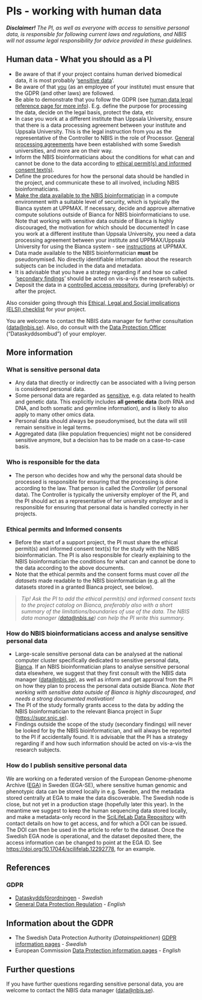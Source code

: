 # PIs - working with human data

***Disclaimer!**  The PI, as well as everyone with access to sensitive personal data, is responsible for following current laws and regulations, and NBIS will not assume legal responsibility for advice provided in these guidelines.*

## Human data - What you should as a PI
* Be aware of that if your project contains human derived biomedical data, it is most probably ‘[sensitive data](#what-is-sensitive-personal-data)’.
* Be aware of that [you](#who-is-responsible-for-the-data) (as an employee of your institute) must ensure that the GDPR (and other laws) are followed.
* Be able to demonstrate that you follow the GDPR (see [human data legal reference page for more info](/docs/topic/human-data-legal.md)). E.g. define the purpose for processing the data, decide on the legal basis, protect the data, etc
* In case you work at a different institute than Uppsala University, ensure that there is a data processing agreement between your institute and Uppsala University. This is the legal instruction from you as the representative of the Controller to NBIS in the role of Processor. [General processing agreements](/docs/topic/general-processing-agreements.md) have been established with some Swedish universities, and more are on their way.
* Inform the NBIS bioinformaticians about the conditions for what can and cannot be done to the data according to [ethical permit(s) and informed consent text(s)](#ethical-permits-and-informed-consents).
* Define the procedures for how the personal data should be handled in the project, and communicate these to all involved, including NBIS bioinformaticians.
* [Make the data available to the NBIS bioinformatician](#how-do-nbis-bioinformaticians-access-and-analyse-sensitive-personal-data) in a compute environment with a suitable level of security, which is typically the Bianca system at UPPMAX. If necessary, decide and approve alternative compute solutions outside of Bianca for NBIS bioinformaticians to use. Note that working with sensitive data outside of Bianca is highly discouraged, the motivation for which should be documented! In case you work at a different institute than Uppsala University, you need a data processing agreement between your institute and UPPMAX/Uppsala University for using the Bianca system - see [instructions](https://www.uppmax.uu.se/support/faq/general-miscellaneous-faq/sensitive+data+questions/) at UPPMAX.
* Data made available to the NBIS bioinformatician **must** be pseudonymised. No directly identifiable information about the research subjects can be included in the data and metadata.
* It is advisable that you have a strategy regarding if and how so called ‘[secondary findings](https://pubmed.ncbi.nlm.nih.gov/25150271/)’ should be acted on vis-a-vis the research subjects.
* Deposit the data in a [controlled access repository](#how-do-i-publish-sensitive-personal-data), during (preferably) or after the project.

Also consider going through this [Ethical, Legal and Social implications (ELSI) checklist](/docs/topic/sensitive-data.md) for your project.

You are welcome to contact the NBIS data manager for further consultation (<data@nbis.se>). Also, do consult with the [Data Protection Officer](/docs/topic/data-protection-officer.md) (“Dataskyddsombud”) of your employer.

## More information
### What is sensitive personal data
* Any data that directly or indirectly can be associated with a living person is considered personal data.
* Some personal data are regarded as [sensitive](https://ec.europa.eu/info/law/law-topic/data-protection/reform/rules-business-and-organisations/legal-grounds-processing-data/sensitive-data/what-personal-data-considered-sensitive_en), e.g. data related to health and genetic data. This explicitly includes **all genetic data** (both RNA and DNA, and both somatic and germline information), and is likely to also apply to many other omics data.
* Personal data should always be pseudonymised, but the data will still remain sensitive in legal terms.
* Aggregated data (like population frequencies) might not be considered sensitive anymore, but a decision has to be made on a case-to-case basis.

### Who is responsible for the data
* The person who decides how and why the personal data should be processed is responsible for ensuring that the processing is done according to the law. That person is called the *Controller* (of personal data). The Controller is typically the university employer of the PI, and the PI should act as a representative of her university employer and is responsible for ensuring that personal data is handled correctly in her projects.

### Ethical permits and Informed consents
* Before the start of a support project, the PI must share the ethical permit(s) and informed consent text(s) for the study with the NBIS bioinformatician. The PI is also responsible for clearly explaining to the NBIS bioinformatician the conditions for what can and cannot be done to the data according to the above documents.
* Note that the ethical permits and the consent forms must cover *all the datasets* made readable to the NBIS bioinformatician (e.g. all the datasets stored in a granted Bianca project, see below).

> *Tip! Ask the PI to add the ethical permit(s) and informed consent texts to the project catalog on Bianca, preferably also with a short summary of the limitations/boundaries of use of the data. The NBIS data manager (<data@nbis.se>) can help the PI write this summary.*

### How do NBIS bioinformaticians access and analyse sensitive personal data
* Large-scale sensitive personal data can be analysed at the national computer cluster specifically dedicated to sensitive personal data, [Bianca](http://www.uppmax.uu.se/support/user-guides/bianca-user-guide/). If an NBIS bioinformatician plans to analyse sensitive personal data elsewhere, we suggest that they first consult with the NBIS data manager (<data@nbis.se>), as well as inform and get approval from the PI on how they plan to process the personal data outside Bianca. *Note that working with sensitive data outside of Bianca is highly discouraged, and needs a strong documented motivation!*
* The PI of the study formally grants access to the data by adding the NBIS bioinformatician to the relevant Bianca project in Supr (<https://supr.snic.se>).
* Findings outside the scope of the study (secondary findings) will never be looked for by the NBIS bioinformatician, and will always be reported to the PI if accidentally found. It is advisable that the PI has a strategy regarding if and how such information should be acted on vis-a-vis the research subjects.

### How do I publish sensitive personal data
We are working on a federated version of the European Genome-phenome Archive ([EGA](https://ega-archive.org/)) in Sweden (EGA-SE), where sensitive human genomic and phenotypic data can be stored locally in e.g. Sweden, and the metadata stored centrally at EGA to make the data discoverable. The Swedish node is close, but not yet in a production stage (hopefully later this year). In the meantime we suggest to keep the human sequencing data stored locally, and make a metadata-only record in the [SciLifeLab Data Repository](https://www.scilifelab.se/data/repository) with contact details on how to get access, and for which a DOI can be issued. The DOI can then be used in the article to refer to the dataset. Once the Swedish EGA node is operational, and the dataset deposited there, the access information can be changed to point at the EGA ID. See <https://doi.org/10.17044/scilifelab.12292778>, for an example.

## References
### GDPR
* [Dataskyddsförordningen](https://www.imy.se/verksamhet/dataskydd/det-har-galler-enligt-gdpr/introduktion-till-gdpr/dataskyddsforordningen-i-fulltext/) - *Swedish*
* [General Data Protection Regulation](https://gdpr-info.eu/) - *English*

## Information about the GDPR
* The Swedish Data Protection Authority (*Datainspektionen*) [GDPR information pages](https://www.imy.se/verksamhet/dataskydd/det-har-galler-enligt-gdpr/introduktion-till-gdpr/) - *Swedish*
* European Commission [Data Protection information pages](https://ec.europa.eu/info/law/law-topic/data-protection/reform_en) - *English*

## Further questions
If you have further questions regarding sensitive personal data, you are welcome to contact the NBIS data manager (<data@nbis.se>).